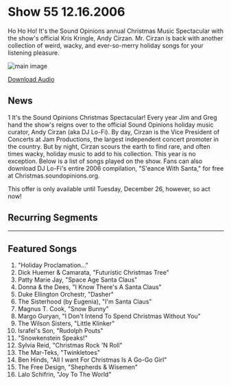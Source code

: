 # Show 55 12.16.2006
Ho Ho Ho! It's the Sound Opinions annual Christmas Music Spectacular with the show's official Kris Kringle, Andy Cirzan. Mr. Cirzan is back with another collection of weird, wacky, and ever-so-merry holiday songs for your listening pleasure.

![main image](http://www.soundopinions.org/images/andycirzan.jpg)

[Download Audio](http://audio.soundopinions.org/streams/2006/12/so_20061216.m3u)

## News
1 It's the Sound Opinions Christmas Spectacular!
Every year Jim and Greg hand the show's reigns over to the official Sound Opinions holiday music curator, Andy Cirzan (aka DJ Lo-Fi). By day, Cirzan is the Vice President of Concerts at Jam Productions, the largest independent concert promoter in the country. But by night, Cirzan scours the earth to find rare, and often times wacky, holiday music to add to his collection. This year is no exception. Below is a list of songs played on the show. Fans can also download DJ Lo-Fi's entire 2006 compilation, "S'eance With Santa," for free at Christmas.soundopinions.org. 

This offer is only available until Tuesday, December 26, however, so act now!



## Recurring Segments
---

## Featured Songs
1. "Holiday Proclamation..."
2. Dick Huemer & Camarata, "Futuristic Christmas Tree"
3. Patty Marie Jay, "Space Age Santa Claus"
4. Donna & the Dees, "I Know There's A Santa Claus"
5. Duke Ellington Orchestr, "Dasher"
6. The Sisterhood (by Eugenia), "I'm Santa Claus" 
7. Magnus T. Cook, "Snow Bunny"
8. Margo Guryan, "I Don't Intend To Spend Christmas Without You"
9. The Wilson Sisters, "Little Klinker"
10. Israfel's Son, "Rudolph Pouts"
11. "Snowkenstein Speaks!"
12. Sylvia Reid, "Christmas Rock 'N Roll" 
13. The Mar-Teks, "Twinkletoes"
14. Ben Hinds, "All I want For Christmas Is A Go-Go Girl"
15. The Free Design, "Shepherds & Wisemen" 
16. Lalo Schifrin, "Joy To The World"
